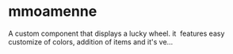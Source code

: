 # mmoamenne
A custom component that displays a lucky wheel. it ⁠ features easy customize of colors, addition of items and it's ve…

